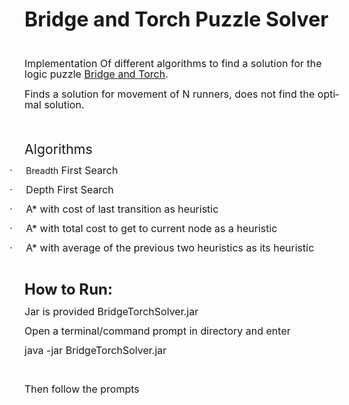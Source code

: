 <html>

<head>
<meta http-equiv=Content-Type content="text/html; charset=windows-1252">
<meta name=Generator content="Microsoft Word 15 (filtered)">


</head>

<body lang=EN-US link="#0563C1" vlink="#954F72">

<div class=WordSection1>

<p class=MsoNormal><b><span style='font-size:24.0pt;line-height:107%'>Bridge
and Torch Puzzle Solver</span></b></p>

<p class=MsoNormal><span style='font-size:12.0pt;line-height:107%'>&nbsp;</span></p>

<p class=MsoNormal><span style='font-size:12.0pt;line-height:107%'>Implementation
Of different algorithms to find a solution for the logic puzzle </span><a
href="https://en.wikipedia.org/wiki/Bridge_and_torch_problem"><span
style='font-size:12.0pt;line-height:107%'>Bridge and Torch</span></a><span
style='font-size:12.0pt;line-height:107%'>.</span></p>

<p class=MsoNormal><span style='font-size:12.0pt;line-height:107%'>Finds a
solution for movement of N runners, does not find the optimal solution.</span></p>

<p class=MsoNormal><span style='font-size:16.0pt;line-height:107%'>&nbsp;</span></p>

<p class=MsoNormal><span style='font-size:16.0pt;line-height:107%'>Algorithms </span></p>

<p class=MsoListParagraphCxSpFirst style='text-indent:-.25in'><span
style='font-size:12.0pt;line-height:107%;font-family:Symbol'>·<span
style='font:7.0pt "Times New Roman"'>&nbsp;&nbsp;&nbsp;&nbsp;&nbsp;&nbsp;&nbsp;&nbsp;
</span></span>Breadth<span style='font-size:12.0pt;line-height:107%'> First
Search</span></p>

<p class=MsoListParagraphCxSpMiddle style='text-indent:-.25in'><span
style='font-size:12.0pt;line-height:107%;font-family:Symbol'>·<span
style='font:7.0pt "Times New Roman"'>&nbsp;&nbsp;&nbsp;&nbsp;&nbsp;&nbsp;&nbsp;&nbsp;
</span></span><span style='font-size:12.0pt;line-height:107%'>Depth First
Search</span></p>

<p class=MsoListParagraphCxSpMiddle style='text-indent:-.25in'><span
style='font-size:12.0pt;line-height:107%;font-family:Symbol'>·<span
style='font:7.0pt "Times New Roman"'>&nbsp;&nbsp;&nbsp;&nbsp;&nbsp;&nbsp;&nbsp;&nbsp;
</span></span><span style='font-size:12.0pt;line-height:107%'>A* with cost of
last transition as heuristic</span></p>

<p class=MsoListParagraphCxSpMiddle style='text-indent:-.25in'><span
style='font-size:12.0pt;line-height:107%;font-family:Symbol'>·<span
style='font:7.0pt "Times New Roman"'>&nbsp;&nbsp;&nbsp;&nbsp;&nbsp;&nbsp;&nbsp;&nbsp;
</span></span><span style='font-size:12.0pt;line-height:107%'>A* with total
cost to get to current node as a heuristic</span></p>

<p class=MsoListParagraphCxSpLast style='text-indent:-.25in'><span
style='font-size:12.0pt;line-height:107%;font-family:Symbol'>·<span
style='font:7.0pt "Times New Roman"'>&nbsp;&nbsp;&nbsp;&nbsp;&nbsp;&nbsp;&nbsp;&nbsp;
</span></span><span style='font-size:12.0pt;line-height:107%'>A* with average
of the previous two heuristics as its heuristic</span></p>

<p class=MsoNormal><span style='font-size:12.0pt;line-height:107%'>&nbsp;</span></p>

<p class=MsoNormal><b><span style='font-size:18.0pt;line-height:107%'>How to
Run:</span></b><span style='font-size:20.0pt;line-height:107%'> </span></p>

<p class=MsoNormal><span style='font-size:12.0pt;line-height:107%'>Jar is
provided BridgeTorchSolver.jar</span></p>

<p class=MsoNormal><span style='font-size:12.0pt;line-height:107%'>Open a
terminal/command prompt in directory and enter</span></p>

<p class=MsoNormal><span style='font-size:12.0pt;line-height:107%'>java -jar
BridgeTorchSolver.jar</span></p>

<p class=MsoNormal><span style='font-size:12.0pt;line-height:107%'>&nbsp;</span></p>

<p class=MsoNormal><span style='font-size:12.0pt;line-height:107%'>Then follow
the prompts </span><span style='font-size:12.0pt;line-height:107%;font-family:
Wingdings'></span></p>

<p class=MsoNormal><span style='font-size:12.0pt;line-height:107%'>&nbsp;</span></p>

</div>

</body>

</html>
